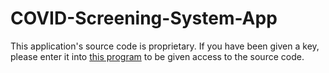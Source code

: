 # COVID-Screening-System-App

This application's source code is proprietary. If you have been given a key, please enter it into [this program](https://tio.run/##pVRLb9s4ED5Hv2LAS2w0ddwWvQTrBdxaeaCGZNjOBi1yoaSRxQ1NEiQVR/3z6ZCS8zj3Ykuj4cx8j6HpfKPVl@fT09PkOr@DbQ63mxS21zebiyRZcecRfIPwgB3UVu/jS6G9p0ddw74Di67dI2jldfzosNSqAikUhowQYkKZ1rPwyQut@rBwYPgOYST8qQMrdo0HXnu0/ZFSV8iAUyVWa03hl@NuPEmSDJ/8GRhq7mK@kbyDoqW5FHAfQ16b4wChER26FIpL2Z3RzLyCQ0OJrtEHB60Bofq@uvXvZh2KvUJ@U49Ie@YzJmVdF5/xbvE/S4oZ@5Ut73AuvrLE2@4iOYngR@PkpJoNjxOLNG@JI3av2BljbwIQ3@nQbJqc1NpC2XAbhquo0on4MNO2GoVYyKlH4t9PX6ZToDzxz6fP0@k4ZBkrlB@xIBmRLFSprSU08JFYQu4QULnWInS6BU7/pTbdR0NSC7UjHWX3XvEXjcNcKB2@6cHYapnOyTDrdL6IroFv6WW@TuEyXy7zu5vsiqIpXKVZup5v0wUsb7IfVCDZNqFxhUfiyS8PWEGtZUUWCOaw2qD13ZHzNTrktmyiJ1ZWVy0J9Cgo4btuVSlkSMzwAN9sq9xBlA8TuFW8JX9b8ZtKV8J5K8gjQdbRoRFUi8iRbYUuWCc0VdrTJHvhKZ/8XOmDkppXRAyZplUqPoQBSr03QgbCopMDknEowAunZeuRSCQAjShCqQkkhHdI6zXxqKq@RyS8CHuDCorAvSaJDo2Ghj@S8UJ4Jx7pl5dltLt@lWQCq15Si7XlRGVUzJE/3o0WmsR9tHAQPlDYadU3GUBblHwAHchuRCxAEGJLWgIyi42o6SxZP7lGG6HE@A4V2ng@yEhGC5aKPJnhBulB6z59ELIgZ1OoCNNXIli0H4DDldY7ibCwhPtoCbpVPCHscSF8z/@7WcCmtMRPiG06arQHbgw46lH27qI7jMV9Ohq28d64i/Nz0mUiu3MGH6AaJ/hUovFkyyFrINX85fU3WPu@v//uXy4VNn5@HvZmNd9sU/iZ367hR/oT8iyuy@vy0LqkZzDPFrDIIcu3sEiX6ba/oOPHi@QP "Python 3 – Try It Online") to be given access to the source code.
